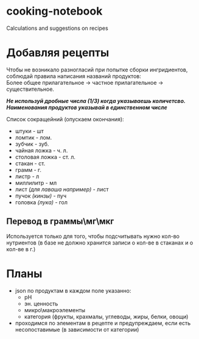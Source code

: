 # cooking-notebook
Calculations and suggestions on recipes

# Добавляя рецепты
Чтобы не возникало разногласий при попытке сборки ингридиентов, соблюдай правила написания названий продуктов:  
Более общее прилагательное &rarr; частное прилагательное &rarr; существительное.  

**_Не используй дробные числа (1/3) когда указываешь количетсво._**  
**_Наименования продуктов указывай в единственном числе_**  

Список сокращейний (опускаем окончания):  

+ штуки - шт  
+ ломтик - лом.  
+ зубчик - зуб.  
+ чайная ложка - ч. л.  
+ столовая ложка - ст. л.  
+ стакан - ст.  
+ грамм - г.  
+ листр - л  
+ миллилитр - мл  
+ лист _(для лаваша например)_ - лист  
+ пучок _(кинзы)_ - пуч  
+ головка _(лука)_ - гол  

## Перевод в граммы\мг\мкг

Используется только для того, чтобы подсчитывать нужно кол-во нутриентов (в базе не должно хранится записи о кол-ве в стаканах и о кол-ве в г.)

# Планы

+ json по продуктам в каждом поле указанно:  
    - pH  
    - эн. ценность  
    - микро\макроэлементы  
    - категория (фрукты, крахмалы, углеводы, жиры, белки, овощи)  
+ проходимся по элементам в рецепте и предупреждаем, если есть
  несопоставимые (в зависимости от категории)  
